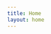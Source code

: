```yaml
---
title: Home
layout: home
---
```

<script src="https://gist.github.com/krislee718/ce863d9e3c0784ea85737221dccc3127.js"></script>



[Jekyll]: https://jekyllrb.com
[GitHub Pages / Actions workflow]: https://github.blog/changelog/2022-07-27-github-pages-custom-github-actions-workflows-beta/
[use this template]: https://github.com/just-the-docs/just-the-docs-template/generate
